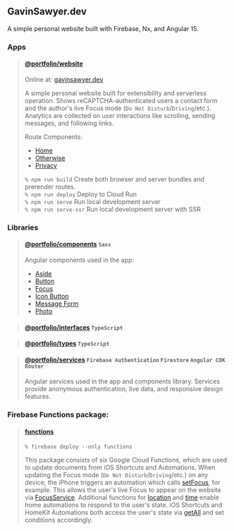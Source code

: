 ## GavinSawyer.dev
A simple personal website built with Firebase, Nx, and Angular 15.
### Apps
> #### [@portfolio/website](apps/website)
> 
> Online at: [gavinsawyer.dev](https://gavinsawyer.dev)
> 
> A simple personal website built for extensibility and serverless operation. Shows reCAPTCHA-authenticated users a contact form and the author's live Focus mode (`Do Not Disturb`/`Driving`/etc.). Analytics are collected on user interactions like scrolling, sending messages, and following links.
> 
> Route Components:
> - [Home](apps/website/src/app/routeComponents/home)
> - [Otherwise](apps/website/src/app/routeComponents/otherwise)
> - [Privacy](apps/website/src/app/routeComponents/privacy)
>
> `% npm run build` Create both browser and server bundles and prerender routes. \
> `% npm run deploy` Deploy to Cloud Run \
> `% npm run serve` Run local development server \
> `% npm run serve-ssr` Run local development server with SSR
### Libraries
> #### [@portfolio/components](libs/components) `Sass`
> 
> Angular components used in the app:
> - [Aside](libs/components/src/lib/aside)
> - [Button](libs/components/src/lib/button)
> - [Focus](libs/components/src/lib/focus)
> - [Icon Button](libs/components/src/lib/icon-button)
> - [Message Form](libs/components/src/lib/message-form)
> - [Photo](libs/components/src/lib/photo)

> #### [@portfolio/interfaces](libs/interfaces) `TypeScript`

> #### [@portfolio/types](libs/types) `TypeScript`

> #### [@portfolio/services](libs/services) `Firebase Authentication` `Firestore` `Angular CDK` `Router`
> 
> Angular services used in the app and components library. Services provide anonymous authentication, live data, and responsive design features. 
### Firebase Functions package:
> #### [functions](functions)
> 
> `% firebase deploy --only functions`
> 
> This package consists of six Google Cloud Functions, which are used to update documents from iOS Shortcuts and Automations. When updating the Focus mode (`Do Not Disturb`/`Driving`/etc.) on any device, the iPhone triggers an automation which calls [setFocus](functions/shortcuts/focus/set.js), for example. This allows the user's live Focus to appear on the website via [FocusService](libs/services/src/lib/focus.service.ts). Additional functions for [location](functions/shortcuts/location) and [time](functions/shortcuts/time) enable home automations to respond to the user's state. iOS Shortcuts and HomeKit Automations both access the user's state via [getAll](functions/shortcuts/all/get.js) and set conditions accordingly.
